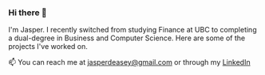 ### Hi there 👋

I'm Jasper. I recently switched from studying Finance at UBC to completing a dual-degree in Business and Computer Science. Here are some of the projects I've worked on.

📫 You can reach me at [jasperdeasey@gmail.com](mailto:jasperdeasey@gmail.com) or through my [LinkedIn](https://www.linkedin.com/in/jasperdeasey/)
